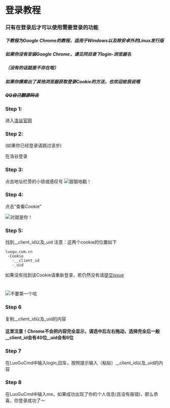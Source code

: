 # 登录教程 #
### 只有在登录后才可以使用需要登录的功能
##### 下教程为Google Chrome的教程，适用于Windows以及除安卓外的Linux发行版 #####
##### 如果你没有安装Google Chrome，请见同目录下login-浏览器名 #####
##### （没有的话就是不存在啦） #####
##### 如果你摸索出了其他浏览器获取登录Cookie的方法，也欢迎给我说哦 #####
##### ~~QQ自己翻源码去~~ #####

### Step 1:

进入[洛谷官网](https://www.luogu.com.cn)

### Step 2:
(如果你已经登录请跳过该步)

在洛谷登录

### Step 3:

点击地址栏旁的小锁或感叹号
![狠狠地戳！](https://s1.ax1x.com/2020/03/19/8rwJAK.png)

### Step 4:

点击“查看Cookie”

![对就是你！](https://s1.ax1x.com/2020/03/19/8rwYtO.png)


### Step 5:
找到__client_id以及_uid
注意：这两个cookie的位置如下
```
luogu.com.cn
 -Cookie
   -__client_id
   -_uid
```
如果没有找到该Cookie请重新登录，若仍然没有请[提交issue](https://github.com/MicroBlock2017/LuoGuCMD/issues)
#  #
![不要第一个哈](https://s1.ax1x.com/2020/03/19/8rrDxg.png)

### Step 6
复制__client_id以及_uid的内容
#### 这里注意！Chrome不会把内容完全显示，请选中后左右拖动，选择完全后一般__client_id会有40位,_uid会有6位

### Step 7
在LuoGuCmd中输入login,回车，按照提示输入（粘贴）__client_id以及_uid的内容

### Step 8
在LuoGuCmd中输入me，如果成功出现了你的个人信息(且没有报错)，那么恭喜，你登录成功了～

